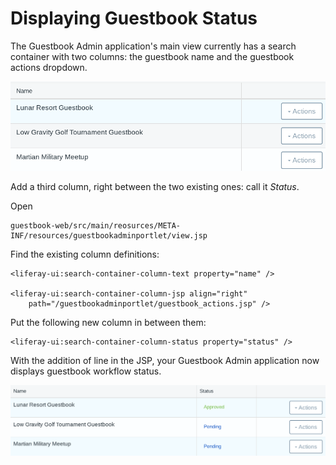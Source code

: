 # Displaying Guestbook Status

The Guestbook Admin application's main view currently has a search container
with two columns: the guestbook name and the guestbook actions dropdown. 

![Figure 1: The Guestbook Admin's main view vurrently shows the name of the guestbook and its actions button.](../../../../images/lp-workflow-admin-nostatus.png)

Add a third column, right between the two existing ones: call it *Status*.

Open

    guestbook-web/src/main/reosurces/META-INF/resources/guestbookadminportlet/view.jsp


Find the existing column definitions:

    <liferay-ui:search-container-column-text property="name" />

    <liferay-ui:search-container-column-jsp align="right"
        path="/guestbookadminportlet/guestbook_actions.jsp" />

Put the following new column in between them: 

    <liferay-ui:search-container-column-status property="status" />

With the addition of line in the JSP, your Guestbook Admin application now
displays guestbook workflow status.

![Figure 2: The Guestbook Admin's main view, displaying the status of each guestbook.](../../../../images/lp-workflow-admin-status.png)

